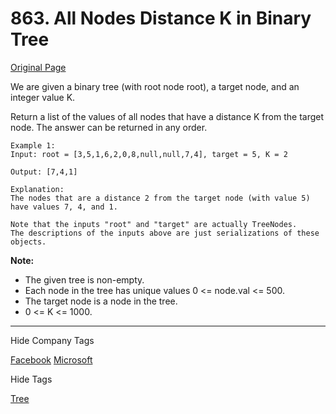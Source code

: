 # 863. All Nodes Distance K in Binary Tree     
[Original Page](https://leetcode.com/problems/all-nodes-distance-k-in-binary-tree/)    

We are given a binary tree (with root node root), a target node, and an integer value K.  

Return a list of the values of all nodes that have a distance K from the target node.  The answer can be returned in any order.  
```
Example 1:
Input: root = [3,5,1,6,2,0,8,null,null,7,4], target = 5, K = 2

Output: [7,4,1]

Explanation: 
The nodes that are a distance 2 from the target node (with value 5)
have values 7, 4, and 1.

Note that the inputs "root" and "target" are actually TreeNodes.
The descriptions of the inputs above are just serializations of these objects.
 ```  

**Note:**
* The given tree is non-empty.
* Each node in the tree has unique values 0 <= node.val <= 500.
* The target node is a node in the tree.
* 0 <= K <= 1000.
  
---

<div>

<div id="company_tags" class="btn btn-xs btn-warning">Hide Company Tags</div>

<span class="hidebutton" style="display: inline;"> [Facebook](/company/facebook/) [Microsoft](/company/microsoft/)</span></div>

<div>

<div id="tags" class="btn btn-xs btn-warning">Hide Tags</div>

<span class="hidebutton" style="display: inline;">[Tree](/tag/tree/)</span></div>
